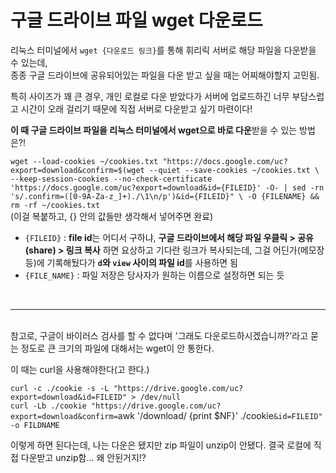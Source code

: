 # 구글 드라이브 파일 wget 다운로드

리눅스 터미널에서 `wget {다운로드 링크}`를 통해 휘리릭 서버로 해당 파일을 다운받을 수 있는데,<br>
종종 구글 드라이브에 공유되어있는 파일을 다운 받고 싶을 때는 어찌해야할지 고민됨.

특히 사이즈가 꽤 큰 경우, 개인 로컬로 다운 받았다가 서버에 업로드하긴 너무 부담스럽고 시간이 오래 걸리기 때문에 직접 서버로 다운받고 싶기 마련이다!

**이 때 구글 드라이브 파일을 리눅스 터미널에서 wget으로 바로 다운**받을 수 있는 방법은?!

`wget --load-cookies ~/cookies.txt "https://docs.google.com/uc?export=download&confirm=$(wget --quiet --save-cookies ~/cookies.txt \
--keep-session-cookies --no-check-certificate 'https://docs.google.com/uc?export=download&id={FILEID}' -O- | sed -rn 's/.confirm=([0-9A-Za-z_]+)./\1\n/p')&id={FILEID}" \
-O {FILENAME} && rm -rf ~/cookies.txt` <br>
(이걸 복붙하고, {} 안의 값들만 생각해서 넣어주면 완료)

- `{FILEID}` : **file id**는 어디서 구하냐,
              **구글 드라이브에서 해당 파일 우클릭 > 공유 (share) > 링크 복사** 하면 요상하고 기다란 링크가 복사되는데,
               그걸 어딘가(메모장 등)에 기록해뒀다가 **`d`와 `view` 사이의 파일 id**를 사용하면 됨
- `{FILE_NAME}` : 파일 저장은 당사자가 원하는 이름으로 설정하면 되는 듯

<br>

---

<br>
참고로, 구글이 바이러스 검사를 할 수 없다며 '그래도 다운로드하시겠습니까?'라고 묻는 정도로 큰 크기의 파일에 대해서는 wget이 안 통한다.

이 때는 curl을 사용해야한다(고 한다.)

`curl -c ./cookie -s -L "https://drive.google.com/uc?export=download&id=FILEID" > /dev/null` <br>
`curl -Lb ./cookie "https://drive.google.com/uc?export=download&confirm=`awk '/download/ {print $NF}' ./cookie`&id=FILEID" -o FILDNAME`

이렇게 하면 된다는데, 나는 다운은 됐지만 zip 파일이 unzip이 안됐다. 결국 로컬에 직접 다운받고 unzip함... 왜 안된거지!?
